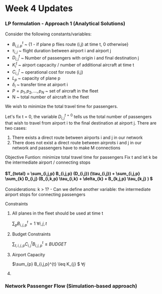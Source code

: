 # Week 4 Updates

### LP formulation - Approach 1 (Analytical Solutions)

Consider the following constants/variables:
- $B_{i,j,p}^{t}$ ~ {1 - if plane p flies route (i,j) at time t, 0 otherwise}
- $\tau_{i,j}$ ~ flight duration between airport i and airport j
- $D_{i,j}^{t}$ ~ Number of passengers with origin i and final destination j
- $K_{i}^{t}$ ~ airport capcacity / number of additional aircraft at time t
- $C_{i,j}^{t}$ ~ operational cost for route (i,j)
- $L_{p}$ ~ capacity of plane p
- $\delta_{i}$ ~ transfer time at airport i
- $P = {p_{1}, p_{2}, . . ., p_{N}}$ ~ set of aircraft in the fleet
- N ~ total number of aircraft in the fleet

We wish to minimize the total travel time for passengers.

Let's fix t = 0, the variable $D_{i,j}^{t=0}$ tells us the total number of passengers that wish to travel from airport i to the final destination at airport j.
There are two cases:
1. There exists a direct route between airports i and j in our network
2. There does not exist a direct route between airprots i and j in our network and passengers have to make M connections

Objective Funtion: minimize total travel time for passengers
Fix t and let k be the intermediate airport / connecting stops

#### $T_{total} = \sum_{i,j,p} B_{i,j,p} (D_{i,j}) (\tau_{i,j}) + \sum_{i,j,p} \sum_{k} D_{i,j} (B_{i,k,p} \tau_{i,k} + \delta_{k} + B_{k,j,p} \tau_{k,j}  )  $

Considerations: k > 1?  - Can we define another variable: the intermediate airport stops for connecting passengers

Constraints
1. All planes in the fleet should be used at time t

   $\sum_{p} B_{i,j,p}^{t} = 1$   $\forall i,j,t$

2. Budget Constraints

   $\sum_{t,i,j,p} C_{i,j}^{t} B_{i,j,p}^{t} \leq BUDGET$

3. Airport Capacity

   $\sum_{p} B_{i,j,p}^{t} \leq K_{j} $  $\forall j$

4. 
   

### Network Passenger Flow (Simulation-based approach)

   

   
